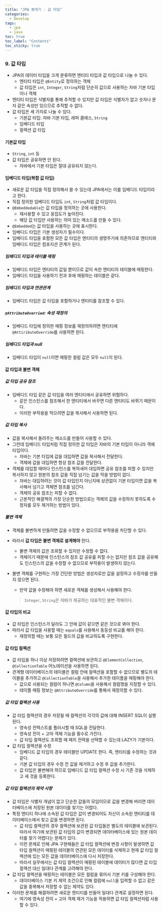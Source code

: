 ```yaml
---
title: "JPA 뽀개기 - 값 타입"
categories:
  - Develop
tags:
  - jpa
  - java
toc: true
toc_label: "Contents"
toc_sticky: true
---
```


### 9. 값 타입

* JPA의 데이터 타입을 크게 분류하면 엔티티 타입과 값 타입으로 나눌 수 있다.
  * 엔티티 타입은 `@Entity`로 정의하는 객체
  * 값 타입은 `int`, `Integer`, `String`처럼 단순히 값으로 사용하는 자바 기본 타입이나 객체
* 엔티티 타입은 식별자를 통해 추적할 수 있지만 값 타입은 식별자가 없고 숫자나 문자 같은 속성만 있으므로 추적할 수 없다.
* 값 타입은 세 가지로 나눌 수 있다.
  * 기본값 타입: 자바 기본 타입, 래퍼 클래스, `String`
  * 임베디드 타입
  * 컬렉션 값 타입



#### 기본값 타입

* `String`, `int` 등
* 값 타입은 공유하면 안 된다.
  * 자바에서 기본 타입은 절대 공유되지 않는다.



#### 임베디드 타입(복합 값 타입)

* 새로운 값 타입을 직접 정의해서 쓸 수 있는데 JPA에서는 이를 임베디드 타입이라고 한다.
* 직접 정의한 임베디드 타입도 `int`, `String`처럼 값 타입이다.
* `@Embeddedable`는 값 타입을 정의하는 곳에 사용한다.
  * 재사용할 수 있고 응집도가 높아진다.
  * 해당 값 타입만 사용하는 의미 있는 메소드를 만들 수 있다.
* `@Embedded`는 값 타입을 사용하는 곳에 표시한다.
* 임베디드 타입은 기본 생성자가 필수이다.
* 임베디드 타입을 포함한 모든 값 타입은 엔티티의 생명주기에 의존하므로 엔티티와 임베디드 타입은 컴포지션 관계가 된다.

##### 임베디드 타입과 테이블 매핑

* 임베디드 타입은 엔티티의 값일 뿐이므로 값이 속한 엔티티의 테이블에 매핑한다.
* 임베디드 타입을 사용하기 전과 후에 매핑하는 테이블은 같다.

##### 임베디드 타입과 연관관계

* 임베디드 타입은 값 타입을 포함하거나 엔티티를 참조할 수 있다.

##### `@AttributeOverried`: 속성 재정의

* 임베디드 타입에 정의한 매핑 정보를 재정의하려면 엔티티에 `@AttiributeOverride`를 사용하면 된다.

##### 임베디드 타입과 null

* 임베디드 타입이 `null`이면 매핑한 컬럼 값은 모두 `null`이 된다.



#### 값 타입과 불변 객체

##### 값 타입 공유 참조

* 임베디드 타입 같은 값 타입을 여러 엔티티에서 공유하면 위험하다.
  * 같은 인스턴스를 참조해서 한 엔티티에서 바꾸면 다른 엔티티도 바뀌기 때문이다.
  * 이러한 부작용을 막으려면 값을 복사해서 사용하면 된다.

##### 값 타입 복사

* 값을 복사해서 돌려주는 메소드를 만들어 사용할 수 있다.
* 그런데 임베디드 타입처럼 직접 정의한 값 타입은 자바의 기본 타입이 아니라 객체 타입이다.
  * 자바는 기본 타입에 값을 대입하면 값을 복사해서 전달한다.
  * 객체에 값을 대입하면 항상 참조 값을 전달한다.
* 객체를 대입할 때마다 인스턴스를 복하새어 대입하면 공유 참조를 피할 수 있지만 복사하지 않고 원본의 참조 값을 직접 넘기는 값을 막을 방법이 없다.
  * 자바는 대입하려는 것이 값 타입인지 아닌지에 상관없이 기본 타입이면 값을 복사해서 넘기고 객체면 참조를 넘긴다.
  * 객체의 공유 참조는 피할 수 없다.
  * 근본적인 해결책의 가장 단순한 방법으로는 객체의 값을 수정하지 못하도록 수정자를 모두 제거하는 방법이 있다.

##### 불변 객체

* 객체를 불변하게 만들려면 값을 수정할 수 없으므로 부작용을 차단할 수 있다.

* 따라서 **값 타입은 불변 객체로 설계해야** 한다.

  * 불변 객체의 값은 조회할 수 있지만 수정할 수 없다.
  * 객체이기 때문에 인스턴스의 참조 값 공유를 피할 수는 없지만 참조 값을 공유해도 인스턴스의 값을 수정할 수 없으므로 부작용이 발생하지 않는다.

* 불변 객체를 구현하는 가장 간단한 방법은 생성자로만 값을 설정하고 수정자를 만들지 않으면 된다.

  * 만약 값을 수정해야 하면 새로운 객체를 생성해서 사용해야 한다.

  > `Integer`, `String`은 자바가 제공하는 대표적인 불변 객체이다.



#### 값 타입의 비교

* 값 타입은 인스턴스가 달라도 그 안에 값이 같으면 같은 것으로 봐야 한다.
* 따라서 값 타입을 사용할 때는 `equals`를 사용해서 동등성 비교를 해야 한다. 
  * 재정의할 때는 보통 모든 필드의 값을 비교하도록 구현한다.



#### 값 타입 컬렉션

* 값 타입을 하나 이상 저장하려면 컬렉션에 보관하고 `@ElementCollection`, `@CollectionTable` 어노테이션을 사용하면 된다.
* 관계형 데이터베이스의 테이블은 컬럼 안에 컬렉션을 포함할 수 없으므로 별도의 테이블을 추가하고 `@CollectionTable`을 사용해서 추가한 테이플을 매핑해야 한다.
  * 값으로 사용되는 컬럼이 하나면 `@Column`을 사용해서 컬럼명을 지정할 수 있다.
  * 테이플 매핑 정보는 `@AttributeOverride`를 통해서 재정의할 수 있다.

##### 값 타입 컬렉션 사용

* 값 타입 컬렉션의 경우 저장될 때 컬렉션의 각각의 값에 대해 INSERT SQL이 실행된다.
  * 영속성 컨텍스트를 플러시할 때 SQL을 전달한다.
  * 영속성 전이 + 고아 객체 기능을 필수로 가진다.
  * 값 타입 컬렉션도 조회할 때 페치 전략을 선택할 수 있는데 LAZY가 기본이다.
* 값 타입 컬렉션을 수정
  * 임베디드 값 타입의 경우 테이블만 UPDATE 한다. 즉, 엔티티를 수정하는 것과 같다.
  * 기본 값 타입의 경우 수정 전 값을 제거하고 수정 후 값을 추가한다.
  * 값 타입은 불변해야 하므로 임베디드 값 타입 컬렉션 수정 시 기존 것을 삭제하고 새 것을 등록한다.

##### 값 타입 컬렉션의 제약 사항

* 값 타입은 식별자 개념이 없고 단순한 값들의 모임이므로 값을 변경해 버리면 데이터베이스에 저장된 원본 데이터를 찾기는 어렵다.
* 특정 엔티티 하나에 소속된 값 타입은 값이 변경되어도 자신이 소속된 엔티티를 데이터베이스에서 찾고 값을 변경하면 된다.
  * 값 타입 컬렉션의 경우 컬렉션에 보관된 값 타입들은 별도의 테이블에 보관된다. 따라서 여기에 보관된 값 타입의 값이 변경되면 데이터베이스에 있는 원본 데이터를 찾기 어렵다는 문제가 있다.
  * 이런 문제로 인해 JPA 구현체들은 값 타입 컬렉션에 변경 사항이 발생하면 값 타입 컬렉션이 매핑된 테이블의 연관된 모든 데이터를 삭제하고 현재 값 타입 컬렉션에 있는 모든 값을 데이터베이스에 다시 저장한다.
  * 따라서 실무에서는 값 타입 컬렉션이 매핑된 테이블에 데이터가 많다면 값 타입 컬렉션 대신 일대다 관계를 고려해야 한다.
* 값 타입 컬렉션을 매핑하는 테이블은 모든 컬럼을 묶어서 기본 키를 구성해야 한다.
  * 데이터베이스 기본 키 제약 조건으로 인해 컬럼에 `null`을 입력할 수 없고 같은 값을 중복해서 저장할 수 없는 제약도 있다.
* 이러한 문제를 해결하려면 새로운 엔티티를 만들어 일대다 관계로 설정하면 된다.
  * 여기에 영속성 전이 + 고아 객체 제거 기능을 적용하면 값 타입 컬렉션처럼 사용할 수 있다.